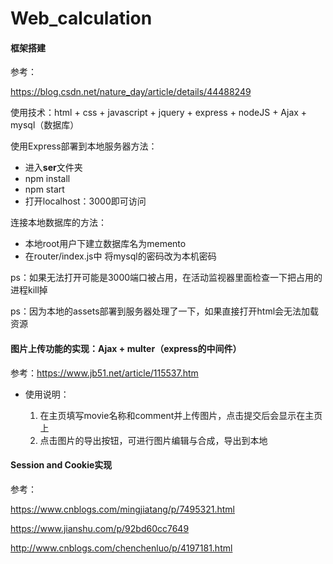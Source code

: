 # Web_calculation
#### 框架搭建

参考：

https://blog.csdn.net/nature_day/article/details/44488249

使用技术：html + css + javascript + jquery + express + nodeJS + Ajax + mysql（数据库）

使用Express部署到本地服务器方法：

- 进入**ser**文件夹
- npm install
- npm start
- 打开localhost：3000即可访问

连接本地数据库的方法：

- 本地root用户下建立数据库名为memento
- 在router/index.js中 将mysql的密码改为本机密码

ps：如果无法打开可能是3000端口被占用，在活动监视器里面检查一下把占用的进程kill掉

ps：因为本地的assets部署到服务器处理了一下，如果直接打开html会无法加载资源

#### 图片上传功能的实现：Ajax + multer（express的中间件）

参考：https://www.jb51.net/article/115537.htm

- 使用说明：

  1. 在主页填写movie名称和comment并上传图片，点击提交后会显示在主页上
  2. 点击图片的导出按钮，可进行图片编辑与合成，导出到本地

#### Session and Cookie实现

参考：

https://www.cnblogs.com/mingjiatang/p/7495321.html

https://www.jianshu.com/p/92bd60cc7649

http://www.cnblogs.com/chenchenluo/p/4197181.html